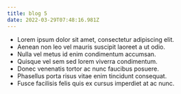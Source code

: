 ```yaml
---
title: blog 5
date: 2022-03-29T07:48:16.981Z
---
```



* Lorem ipsum dolor sit amet, consectetur adipiscing elit.
* Aenean non leo vel mauris suscipit laoreet a ut odio.
* Nulla vel metus id enim condimentum accumsan.
* Quisque vel sem sed lorem viverra condimentum.
* Donec venenatis tortor ac nunc faucibus posuere.
* Phasellus porta risus vitae enim tincidunt consequat.
* Fusce facilisis felis quis ex cursus imperdiet at ac nunc.